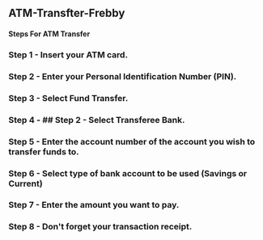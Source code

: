 ## ATM-Transfter-Frebby

#### Steps For ATM Transfer

### Step 1 - Insert your ATM card.
### Step 2 - Enter your Personal Identification Number (PIN).
### Step 3 - Select Fund Transfer.
### Step 4 - ## Step 2 - Select Transferee Bank.
### Step 5 - Enter the account number of the account you wish to transfer funds to.
### Step 6 - Select type of bank account to be used (Savings or Current)
### Step 7 - Enter the amount you want to pay.
### Step 8 - Don't forget your transaction receipt.
